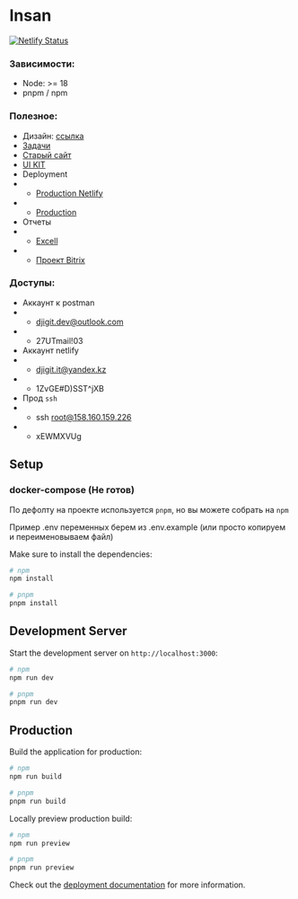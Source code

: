 # Insan

[![Netlify Status](https://api.netlify.com/api/v1/badges/190bb527-1996-450b-8527-788d4068e234/deploy-status)](https://app.netlify.com/sites/test-insan/deploys)
### Зависимости:
- Node: >= 18
- pnpm / npm

### Полезное:

- Дизайн: [ссылка](https://www.figma.com/file/cOrPMo3T3eiiakQJX25sxB/%D0%A1%D0%B0%D0%B9%D1%82-%D0%98%D0%BD%D1%81%D0%B0%D0%BD-%D0%A4%D0%B8%D0%BD%D0%B0%D0%BB?type=design&node-id=410-33280&mode=design&t=jYfNokME0ywHroQd-0)
- [Задачи](https://kaspsoft.bitrix24.ru/workgroups/group/256)
- [Старый сайт](https://fondinsan.ru/)
- [UI KIT](https://digit-insan.netlify.app/ui)
- Deployment
- - [Production Netlify](https://test-insan.netlify.app/)
- - [Production](https://test-insan.hopto.org/)
- Отчеты
- - [Excell](https://docs.google.com/spreadsheets/d/1ohDZtsYEUldz1sLu1d12oOHuL76uCZ21xfeWbvlgsxc/edit#gid=0)
- - [Проект Bitrix](https://kaspsoft.bitrix24.ru/workgroups/group/256/tasks/)

### Доступы:

- Аккаунт к postman
- - djigit.dev@outlook.com
- - 27UTmail!03
- Аккаунт netlify
- - djigit.it@yandex.kz
- - 1ZvGE#D)SST^jXB
- Прод `ssh`
- - ssh root@158.160.159.226
- - xEWMXVUg

## Setup

### docker-compose (Не готов)

По дефолту на проекте используется `pnpm`, но вы можете собрать на `npm`

Пример .env переменных берем из .env.example (или просто копируем и переименовываем файл)

Make sure to install the dependencies:

```bash
# npm
npm install

# pnpm
pnpm install

```

## Development Server

Start the development server on `http://localhost:3000`:

```bash
# npm
npm run dev

# pnpm
pnpm run dev
```

## Production

Build the application for production:

```bash
# npm
npm run build

# pnpm
pnpm run build
```

Locally preview production build:

```bash
# npm
npm run preview

# pnpm
pnpm run preview
```

Check out the [deployment documentation](https://nuxt.com/docs/getting-started/deployment) for more information.
